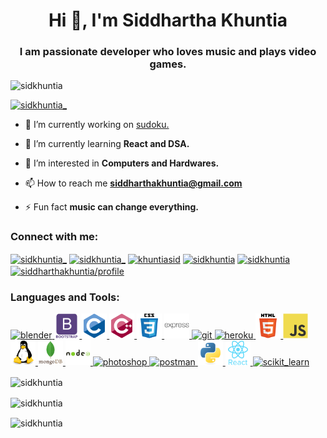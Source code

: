 

<h1 align="center">Hi 👋, I'm Siddhartha Khuntia</h1>
<h3 align="center">I am passionate developer who loves music and plays video games.</h3>

<p align="left"> <img src="https://komarev.com/ghpvc/?username=sidkhuntia&label=Profile%20views&color=0e75b6&style=flat" alt="sidkhuntia" /> </p>

<p align="left"> <a href="https://twitter.com/sidkhuntia_" target="blank"><img src="https://img.shields.io/twitter/follow/siddharthakhunt?logo=twitter&style=for-the-badge" alt="sidkhuntia_" /></a> </p>

- 🔭 I’m currently working on [sudoku.](https://github.com/sidkhuntia/sudoku)

- 🌱 I’m currently learning **React and DSA.**

- 👀 I’m interested in **Computers and Hardwares.** 

- 📫 How to reach me **siddharthakhuntia@gmail.com**

- ⚡ Fun fact **music can change everything.**

<h3 align="left">Connect with me:</h3>
<p align="left">
<a href="https://twitter.com/sidkhuntia_" target="blank"><img align="center" src="https://raw.githubusercontent.com/rahuldkjain/github-profile-readme-generator/master/src/images/icons/Social/twitter.svg" alt="sidkhuntia_" height="30" width="40" /></a>
<a href="https://instagram.com/sidkhuntia_" target="blank"><img align="center" src="https://raw.githubusercontent.com/rahuldkjain/github-profile-readme-generator/master/src/images/icons/Social/instagram.svg" alt="sidkhuntia_" height="30" width="40" /></a>
<a href="https://www.codechef.com/users/khuntiasid" target="blank"><img align="center" src="https://avatars1.githubusercontent.com/u/11960354?s=460&v=4" alt="khuntiasid" height="30" width="40" /></a>
<a href="https://codeforces.com/profile/sidkhuntia" target="blank"><img align="center" src="https://cdn.iconscout.com/icon/free/png-256/code-forces-3628695-3029920.png" alt="sidkhuntia" height="30" width="40" /></a>
<a href="https://www.leetcode.com/sidkhuntia" target="blank"><img align="center" src="https://raw.githubusercontent.com/rahuldkjain/github-profile-readme-generator/master/src/images/icons/Social/leet-code.svg" alt="sidkhuntia" height="30" width="40" /></a>
<a href="https://auth.geeksforgeeks.org/user/siddharthakhuntia/profile" target="blank"><img align="center" src="https://raw.githubusercontent.com/rahuldkjain/github-profile-readme-generator/master/src/images/icons/Social/geeks-for-geeks.svg" alt="siddharthakhuntia/profile" height="30" width="40" /></a>
</p>

<h3 align="left">Languages and Tools:</h3>
<p align="left"> <a href="https://www.blender.org/" target="_blank"> <img src="https://download.blender.org/branding/community/blender_community_badge_white.svg" alt="blender" width="40" height="40"/> </a> <a href="https://getbootstrap.com" target="_blank"> <img src="https://raw.githubusercontent.com/devicons/devicon/master/icons/bootstrap/bootstrap-plain-wordmark.svg" alt="bootstrap" width="40" height="40"/> </a> <a href="https://www.cprogramming.com/" target="_blank"> <img src="https://raw.githubusercontent.com/devicons/devicon/master/icons/c/c-original.svg" alt="c" width="40" height="40"/> </a> <a href="https://www.w3schools.com/cpp/" target="_blank"> <img src="https://raw.githubusercontent.com/devicons/devicon/master/icons/cplusplus/cplusplus-original.svg" alt="cplusplus" width="40" height="40"/> </a> <a href="https://www.w3schools.com/css/" target="_blank"> <img src="https://raw.githubusercontent.com/devicons/devicon/master/icons/css3/css3-original-wordmark.svg" alt="css3" width="40" height="40"/> </a> <a href="https://expressjs.com" target="_blank"> <img src="https://raw.githubusercontent.com/devicons/devicon/master/icons/express/express-original-wordmark.svg" alt="express" width="40" height="40"/> </a> <a href="https://git-scm.com/" target="_blank"> <img src="https://www.vectorlogo.zone/logos/git-scm/git-scm-icon.svg" alt="git" width="40" height="40"/> </a> <a href="https://heroku.com" target="_blank"> <img src="https://www.vectorlogo.zone/logos/heroku/heroku-icon.svg" alt="heroku" width="40" height="40"/> </a> <a href="https://www.w3.org/html/" target="_blank"> <img src="https://raw.githubusercontent.com/devicons/devicon/master/icons/html5/html5-original-wordmark.svg" alt="html5" width="40" height="40"/> </a> <a href="https://developer.mozilla.org/en-US/docs/Web/JavaScript" target="_blank"> <img src="https://raw.githubusercontent.com/devicons/devicon/master/icons/javascript/javascript-original.svg" alt="javascript" width="40" height="40"/> </a> <a href="https://www.linux.org/" target="_blank"> <img src="https://raw.githubusercontent.com/devicons/devicon/master/icons/linux/linux-original.svg" alt="linux" width="40" height="40"/> </a> <a href="https://www.mongodb.com/" target="_blank"> <img src="https://raw.githubusercontent.com/devicons/devicon/master/icons/mongodb/mongodb-original-wordmark.svg" alt="mongodb" width="40" height="40"/> </a> <a href="https://nodejs.org" target="_blank"> <img src="https://raw.githubusercontent.com/devicons/devicon/master/icons/nodejs/nodejs-original-wordmark.svg" alt="nodejs" width="40" height="40"/> </a> <a href="https://www.photoshop.com/en" target="_blank"> <img src="https://img.icons8.com/fluency/50/000000/adobe-photoshop.png" alt="photoshop" width="40" height="40"/> </a> <a href="https://postman.com" target="_blank"> <img src="https://www.vectorlogo.zone/logos/getpostman/getpostman-icon.svg" alt="postman" width="40" height="40"/> </a> <a href="https://www.python.org" target="_blank"> <img src="https://raw.githubusercontent.com/devicons/devicon/master/icons/python/python-original.svg" alt="python" width="40" height="40"/> </a> <a href="https://reactjs.org/" target="_blank"> <img src="https://raw.githubusercontent.com/devicons/devicon/master/icons/react/react-original-wordmark.svg" alt="react" width="40" height="40"/> </a> <a href="https://scikit-learn.org/" target="_blank"> <img src="https://upload.wikimedia.org/wikipedia/commons/0/05/Scikit_learn_logo_small.svg" alt="scikit_learn" width="40" height="40"/> </a> </p>

<p><img align="center" src="https://github-readme-stats.vercel.app/api/top-langs?username=sidkhuntia&show_icons=true&locale=en&layout=compact&theme=github_dark" alt="sidkhuntia" /></p>

<p><img align="center" src="https://github-readme-stats.vercel.app/api?username=sidkhuntia&show_icons=true&locale=en&theme=github_dark" alt="sidkhuntia" /></p>

<p><img align="center" src="https://github-readme-streak-stats.herokuapp.com?user=sidkhuntia&theme=github-dark&date_format=M%20j%5B%2C%20Y%5D&border=FFFFFF&stroke=DDDDDD&ring=31A8E4E7&dates=53BFFF&fire=DD2727" alt="sidkhuntia" /></p>




<!-- [![GitHub Streak](https://github-readme-streak-stats.herokuapp.com?user=sidkhuntia&theme=github-dark&date_format=M%20j%5B%2C%20Y%5D&border=FFFFFF&stroke=DDDDDD&ring=31A8E4E7&dates=53BFFF&fire=DD2727)](https://git.io/streak-stats) -->
